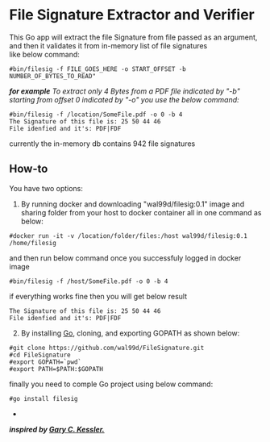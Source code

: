 # File Signature Extractor and Verifier
This Go app will extract the file Signature from file passed as an argument, and then it validates it from in-memory list of file signatures  
like below command:
```
#bin/filesig -f FILE_GOES_HERE -o START_OFFSET -b NUMBER_OF_BYTES_TO_READ"
```
***for example***
*To extract only 4 Bytes from a PDF file indicated by "-b" starting from offset 0 indicated by "-o" you use the below command:*

```
#bin/filesig -f /location/SomeFile.pdf -o 0 -b 4
The Signature of this file is: 25 50 44 46
File idenfied and it's: PDF|FDF
```
currently the in-memory db contains 942 file signatures

## How-to

You have two options:

1. By running docker and downloading "wal99d/filesig:0.1" image and sharing folder from your host to docker container all in one command as below:

`#docker run -it -v /location/folder/files:/host wal99d/filesig:0.1 /home/filesig`

 and then run below command once you successfuly logged in docker image

 `#bin/filesig -f /host/SomeFile.pdf -o 0 -b 4`

 if everything works fine then you will get below result

 ```
 The Signature of this file is: 25 50 44 46
 File idenfied and it's: PDF|FDF
 ```
2. By installing [Go](https://golang.org/dl/), cloning, and exporting GOPATH as shown below:

```
#git clone https://github.com/wal99d/FileSignature.git
#cd FileSignature
#export GOPATH=`pwd`
#export PATH=$PATH:$GOPATH
```

 finally you need to comple Go project using below command:

`#go install filesig`


-
***inspired by [Gary C. Kessler.](http://www.garykessler.net/library/file_sigs.html)***
